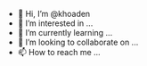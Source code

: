 - 👋 Hi, I’m @khoaden
- 👀 I’m interested in ...
- 🌱 I’m currently learning ...
- 💞️ I’m looking to collaborate on ...
- 📫 How to reach me ...

<!---
khoaden/khoaden is a ✨ special ✨ repository because its `README.md` (this file) appears on your GitHub profile.
You can click the Preview link to take a look at your changes.
--->
